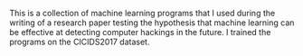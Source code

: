 This is a collection of machine learning programs that I used during the writing of a research paper testing the hypothesis that machine learning can be effective at detecting computer hackings in the future. I trained the programs on the CICIDS2017 dataset. 
